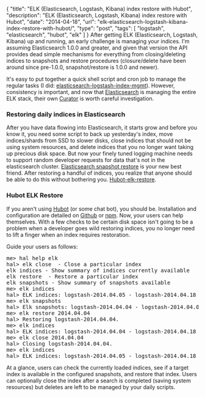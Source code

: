 {
  "title": "ELK (Elasticsearch, Logstash, Kibana) index restore with Hubot",
  "description": "ELK (Elasticsearch, Logstash, Kibana) index restore with Hubot",
  "date": "2014-04-18",
  "url": "elk-elasticsearch-logstash-kibana-index-restore-with-hubot/",
  "type": "post",
  "tags": [
    "logstash",
    "elasticsearch",
    "hubot",
    "elk"
  ]
}
After getting ELK (Elasticsearch, Logstash, Kibana) up and running, an early challenge is managing your indices. I'm assuming Elasticsearch 1.0.0 and greater, and given that version the API provides dead simple mechanisms for everything from closing/deleting indices to snapshots and restore procedures (closure/delete have been around since pre-1.0.0, snapshot/restore is 1.0.0 and newer).

It's easy to put together a quick shell script and cron job to manage the regular tasks (I did: [elasticsearch-logstash-index-mgmt](https://github.com/imperialwicket/elasticsearch-logstash-index-mgmt)). However, consistency is important, and now that [Elasticsearch](http://www.elasticsearch.org) is managing the entire ELK stack, their own [Curator](https://github.com/elasticsearch/curator) is worth careful investigation.

### Restoring daily indices in Elasticsearch

After you have data flowing into Elasticsearch, it starts grow and before you know it, you need some script to back up yesterday's index, move indices/shards from SSD to slower disks, close indices that should not be using system resources, and delete indices that you no longer want taking up precious disk space. But now your finely tuned logging machine needs to support random developer requests for data that's not in the elasticsearch cluster. [Elasticsearch snapshot restore](http://www.elasticsearch.org/guide/en/elasticsearch/reference/1.x/modules-snapshots.html) is your new best friend. After restoring a handful of indices, you realize that anyone should be able to do this without bothering you. [Hubot-elk-restore](https://github.com/imperialwicket/hubot-elk-restore).

### Hubot ELK Restore

If you aren't using [Hubot](https://hubot.github.com/) (or some chat bot), you should be. Installation and configuration are detailed on [Github](https://github.com/imperialwicket/hubot-elk-restore) or [npm](https://www.npmjs.org/package/hubot-elk-restore). Now, your users can help themselves. With a few checks to be certain disk space isn't going to be a problem when a developer goes wild restoring indices, you no longer need to lift a finger when an index requires restoration.

Guide your users as follows:

<pre>
me> hal help elk
hal> elk close <yyyy.mm.dd> - Close a particular index
elk indices - Show summary of indices currently available
elk restore <yyyy.mm.dd> - Restore a particular index
elk snapshots - Show summary of snapshots available
me> elk indices
hal> ELK indices: logstash-2014.04.05 - logstash-2014.04.18
me> elk snapshots
hal> Elk snapshots: logstash-2014.04.04 - logstash-2014.04.07
me> elk restore 2014.04.04
hal> Restoring logstash-2014.04.04.
me> elk indices
hal> ELK indices: logstash-2014.04.04 - logstash-2014.04.18
me> elk close 2014.04.04
hal> Closing logstash-2014.04.04.
me> elk indices
hal> ELK indices: logstash-2014.04.05 - logstash-2014.04.18
</pre>

At a glance, users can check the currently loaded indices, see if a target index is available in the configured snapshots, and restore that index. Users can optionally close the index after a search is completed (saving system resources) but deletes are left to be managed by your daily scripts.
